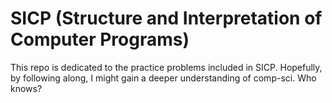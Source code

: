 # SICP (Structure and Interpretation of Computer Programs)

This repo is dedicated to the practice problems included in SICP.
Hopefully, by following along, I might gain a deeper understanding of comp-sci.
Who knows? 